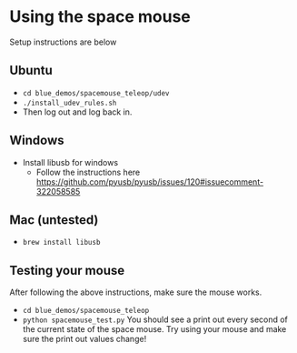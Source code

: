 # Using the space mouse
Setup instructions are below

## Ubuntu
* `cd blue_demos/spacemouse_teleop/udev`
* `./install_udev_rules.sh`
* Then log out and log back in.

## Windows
* Install libusb for windows
    * Follow the instructions here https://github.com/pyusb/pyusb/issues/120#issuecomment-322058585

## Mac (untested)
* `brew install libusb`

## Testing your mouse
After following the above instructions, make sure the mouse works.
* `cd blue_demos/spacemouse_teleop`
* `python spacemouse_test.py`
You should see a print out every second of the current state of the space mouse.
Try using your mouse and make sure the print out values change!
